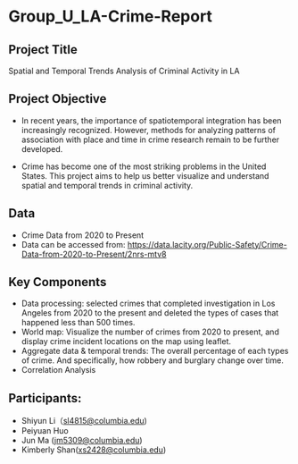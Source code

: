 # Group_U_LA-Crime-Report

## Project Title
Spatial and Temporal Trends Analysis of Criminal Activity in LA


## Project Objective

* In recent years, the importance of spatiotemporal integration has been increasingly recognized. However, methods for analyzing patterns of association with place and time in crime research remain to be further developed.

* Crime has become one of the most striking problems in the United States. This project aims to help us better visualize and understand spatial and temporal trends in criminal activity.


## Data
* Crime Data from 2020 to Present
* Data can be accessed from: https://data.lacity.org/Public-Safety/Crime-Data-from-2020-to-Present/2nrs-mtv8


## Key Components
* Data processing: selected crimes that completed investigation in Los Angeles from 2020 to the present and deleted the types of cases that happened less than 500 times.
* World map: Visualize the number of crimes from 2020 to present, and display crime incident locations on the map using leaflet.
* Aggregate data & temporal trends: The overall percentage of each types of crime. And specifically, how robbery and burglary change over time.
* Correlation Analysis

## Participants: 
* Shiyun Li（sl4815@columbia.edu)
* Peiyuan Huo
* Jun Ma (jm5309@columbia.edu)
* Kimberly Shan(xs2428@columbia.edu)
